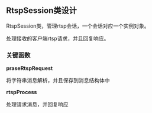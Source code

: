<!--
 * Copyright (C) 2023 zgscsed. All rights reserved.
 * @filename: rtspSession.md
 * @Author: zgscsed
 * @Date: 2023-02-24 21:33:39
 * @LastEditors: zgscsed
 * @LastEditTime: 2023-02-24 21:40:05
 * @Description: rstp session class desc
-->

## RtspSession类设计

RtspSession类，管理rtsp会话，一个会话对应一个实例对象。

处理接收的客户端rtsp请求，并且回复响应。

### 关键函数 ###

**praseRtspRequest**

将字符串消息解析，并且保存到消息结构体中

**rtspProcess**

处理请求消息，并回复响应